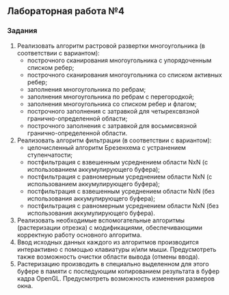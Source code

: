 ## Лабораторная работа №4
### Задания
1. Реализовать алгоритм растровой развертки многоугольника (в соответствии с вариантом):
    * построчного сканирования многоугольника с упорядоченным списком ребер;
    * построчного сканирования многоугольника со списком активных ребер;
    * заполнения многоугольника по ребрам;
    * заполнения многоугольника по ребрам с перегородкой;
    * заполнения многоугольника со списком ребер и флагом;
    * построчного заполнения с затравкой для четырехсвязной гранично-определенной области;
    * построчного заполнения с затравкой для восьмисвязной гранично-определенной области.
2. Реализовать алгоритм фильтрации (в соответствии с вариантом):
    * целочисленный алгоритм Брезенхема с устранением ступенчатости;
    * постфильтрация с взвешенным усреднением области NхN (с использованием аккумулирующего буфера);
    * постфильтрация с равномерным усреднением области NхN (с использованием аккумулирующего буфера);
    * постфильтрация с взвешенным усреднением области NхN (без использования аккумулирующего буфера);
    * постфильтрация с равномерным усреднением области NхN (без использования аккумулирующего буфера).
3. Реализовать необходимые вспомогательные алгоритмы (растеризации отрезка) с модификациями, обеспечивающими корректную работу основного алгоритма.
4. Ввод исходных данных каждого из алгоритмов производится интерактивно с помощью клавиатуры и/или мыши. Предусмотреть также возможность очистки области вывода (отмены ввода).
5. Растеризацию производить в специально выделенном для этого буфере в памяти с последующим копированием результата в буфер кадра OpenGL. Предусмотреть возможность изменения размеров окна.